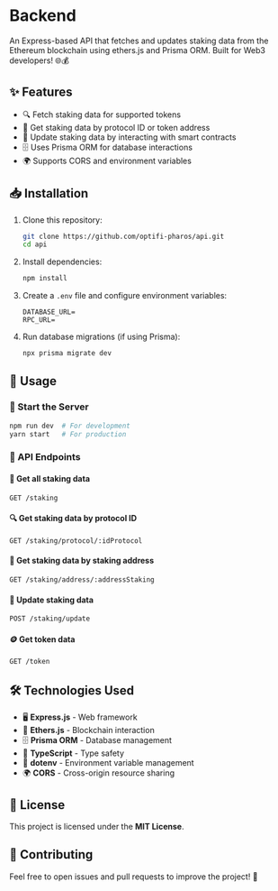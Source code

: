 # Backend

An Express-based API that fetches and updates staking data from the Ethereum blockchain using ethers.js and Prisma ORM. Built for Web3 developers! 🌐💰

## ✨ Features
- 🔍 Fetch staking data for supported tokens
- 📌 Get staking data by protocol ID or token address
- 🔄 Update staking data by interacting with smart contracts
- 🗄️ Uses Prisma ORM for database interactions
- 🌍 Supports CORS and environment variables

## 📥 Installation

1. Clone this repository:
   ```sh
   git clone https://github.com/optifi-pharos/api.git
   cd api
   ```
2. Install dependencies:
   ```sh
   npm install
   ```
3. Create a `.env` file and configure environment variables:
   ```env
   DATABASE_URL=
   RPC_URL=
   ```
4. Run database migrations (if using Prisma):
   ```sh
   npx prisma migrate dev
   ```

## 🚀 Usage

### 🏃 Start the Server
```sh
npm run dev  # For development
yarn start   # For production
```

### 🔗 API Endpoints

#### 📜 Get all staking data
```http
GET /staking
```

#### 🔍 Get staking data by protocol ID
```http
GET /staking/protocol/:idProtocol
```

#### 🔎 Get staking data by staking address
```http
GET /staking/address/:addressStaking
```

#### 🔄 Update staking data
```http
POST /staking/update
```

#### 🪙 Get token data
````http
GET /token
````

## 🛠️ Technologies Used
- 🖥️ **Express.js** - Web framework
- 🔗 **Ethers.js** - Blockchain interaction
- 🗄️ **Prisma ORM** - Database management
- 📜 **TypeScript** - Type safety
- 🔐 **dotenv** - Environment variable management
- 🌍 **CORS** - Cross-origin resource sharing

## 📜 License
This project is licensed under the **MIT License**.

## 🤝 Contributing
Feel free to open issues and pull requests to improve the project! 🚀
